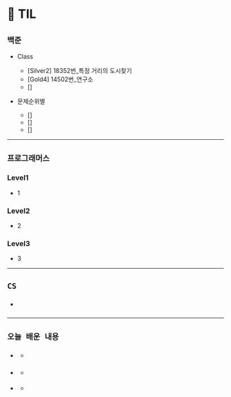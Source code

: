 # 🚩 TIL

## **`백준`**

- Class

  - [Silver2] 18352번\_특정 거리의 도시찾기
  - [Gold4] 14502번\_연구소
  - []

- 문제순위별
  - []
  - []
  - []

---

## **`프로그래머스`**

### Level1

- 1

### Level2

- 2

### Level3

- 3

---

## **`CS`**

- ###

---

## **`오늘 배운 내용`**

- ###
  -
- ###
  -
- ####
  -
